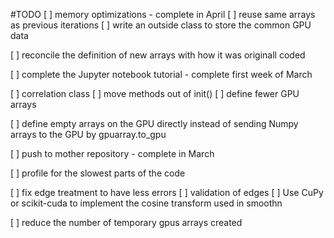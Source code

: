#TODO
 [ ] memory optimizations - complete in April
     [ ] reuse same arrays as previous iterations
         [ ] write an outside class to store the common GPU data

 [ ] reconcile the definition of new arrays with how it was originall coded

 [ ] complete the Jupyter notebook tutorial - complete first week of March

 [ ] correlation class
     [ ] move methods out of init()
     [ ] define fewer GPU arrays

 [ ] define empty arrays on the GPU directly instead of sending Numpy arrays to the GPU by gpuarray.to_gpu

 [ ] push to mother repository - complete in March

 [ ] profile for the slowest parts of the code

 [ ] fix edge treatment to have less errors
     [ ] validation of edges
 [ ] Use CuPy or scikit-cuda to implement the cosine transform used in smoothn

 [ ] reduce the number of temporary gpus arrays created
